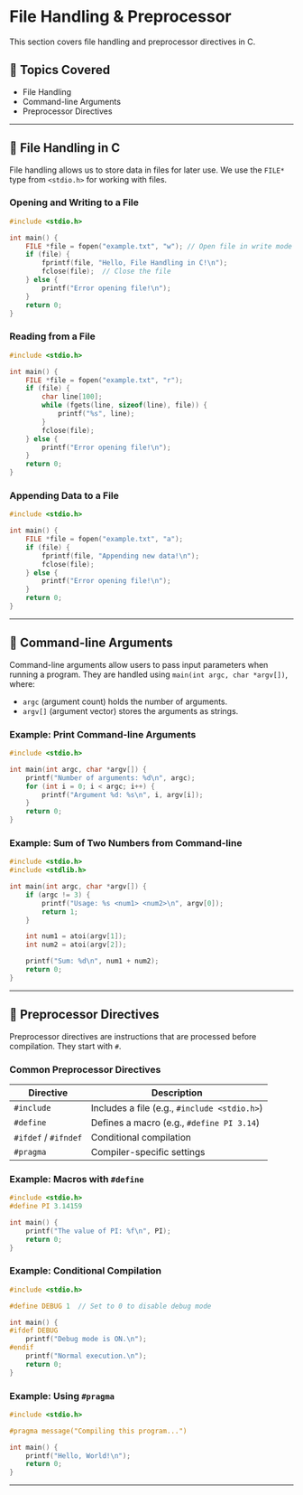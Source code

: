 # File Handling & Preprocessor  

This section covers file handling and preprocessor directives in C.  

## 📌 Topics Covered  

- File Handling  
- Command-line Arguments  
- Preprocessor Directives  

---

## 🔹 File Handling in C  

File handling allows us to store data in files for later use. We use the `FILE*` type from `<stdio.h>` for working with files.  

### **Opening and Writing to a File**  

```c
#include <stdio.h>

int main() {
    FILE *file = fopen("example.txt", "w"); // Open file in write mode
    if (file) {
        fprintf(file, "Hello, File Handling in C!\n");
        fclose(file);  // Close the file
    } else {
        printf("Error opening file!\n");
    }
    return 0;
}
```

### **Reading from a File**  

```c
#include <stdio.h>

int main() {
    FILE *file = fopen("example.txt", "r");
    if (file) {
        char line[100];
        while (fgets(line, sizeof(line), file)) {
            printf("%s", line);
        }
        fclose(file);
    } else {
        printf("Error opening file!\n");
    }
    return 0;
}
```

### **Appending Data to a File**  

```c
#include <stdio.h>

int main() {
    FILE *file = fopen("example.txt", "a");
    if (file) {
        fprintf(file, "Appending new data!\n");
        fclose(file);
    } else {
        printf("Error opening file!\n");
    }
    return 0;
}
```

---

## 🔹 Command-line Arguments  

Command-line arguments allow users to pass input parameters when running a program. They are handled using `main(int argc, char *argv[])`, where:  

- `argc` (argument count) holds the number of arguments.  
- `argv[]` (argument vector) stores the arguments as strings.  

### **Example: Print Command-line Arguments**  

```c
#include <stdio.h>

int main(int argc, char *argv[]) {
    printf("Number of arguments: %d\n", argc);
    for (int i = 0; i < argc; i++) {
        printf("Argument %d: %s\n", i, argv[i]);
    }
    return 0;
}
```

### **Example: Sum of Two Numbers from Command-line**  

```c
#include <stdio.h>
#include <stdlib.h>

int main(int argc, char *argv[]) {
    if (argc != 3) {
        printf("Usage: %s <num1> <num2>\n", argv[0]);
        return 1;
    }

    int num1 = atoi(argv[1]);
    int num2 = atoi(argv[2]);

    printf("Sum: %d\n", num1 + num2);
    return 0;
}
```

---

## 🔹 Preprocessor Directives  

Preprocessor directives are instructions that are processed before compilation. They start with `#`.  

### **Common Preprocessor Directives**  

| Directive      | Description |
|---------------|-------------|
| `#include`    | Includes a file (e.g., `#include <stdio.h>`) |
| `#define`     | Defines a macro (e.g., `#define PI 3.14`) |
| `#ifdef` / `#ifndef` | Conditional compilation |
| `#pragma`     | Compiler-specific settings |

### **Example: Macros with `#define`**  

```c
#include <stdio.h>
#define PI 3.14159

int main() {
    printf("The value of PI: %f\n", PI);
    return 0;
}
```

### **Example: Conditional Compilation**  

```c
#include <stdio.h>

#define DEBUG 1  // Set to 0 to disable debug mode

int main() {
#ifdef DEBUG
    printf("Debug mode is ON.\n");
#endif
    printf("Normal execution.\n");
    return 0;
}
```

### **Example: Using `#pragma`**  

```c
#include <stdio.h>

#pragma message("Compiling this program...")

int main() {
    printf("Hello, World!\n");
    return 0;
}
```

---

